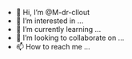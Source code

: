 - 👋 Hi, I’m @M-dr-cllout
- 👀 I’m interested in ...
- 🌱 I’m currently learning ...
- 💞️ I’m looking to collaborate on ...
- 📫 How to reach me ...

<!---
M-dr-cllout/M-dr-cllout is a ✨ special ✨ repository because its `README.md` (this file) appears on your GitHub profile.
You can click the Preview link to take a look at your changes.
--->
